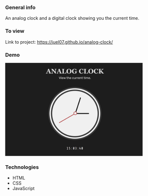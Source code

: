 ### General info

An analog clock and a digital clock showing you the current time.

### To view

Link to project: https://juel07.github.io/analog-clock/

### Demo

<img src= "demo-screenshot.PNG" height="300px"></img>

### Technologies

- HTML
- CSS
- JavaScript
